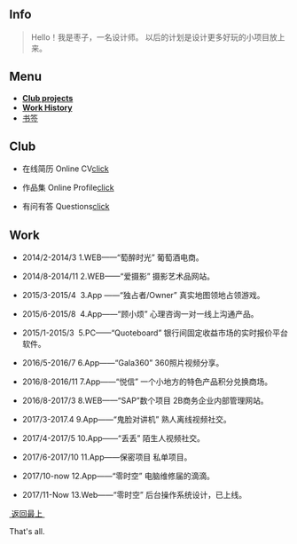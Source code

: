 ## Info
> Hello！我是枣子，一名设计师。
> 以后的计划是设计更多好玩的小项目放上来。

## Menu
- [**Club projects**][1]
- [**Work History**][2]
- [书签][3] 

## Club
- 在线简历 Online CV[click][4]
	  
	  
- 作品集 Online Profile[click][5]
	  
	  
- 有问有答 Questions[click][6]

## Work
- 2014/2-2014/3
	1.WEB——“萄醉时光” 葡萄酒电商。

- 2014/8-2014/11
	2.WEB——“爱摄影”
	摄影艺术品网站。
	  
- 2015/3-2015/4 
	3.App ——“独占者/Owner”
	真实地图领地占领游戏。

- 2015/6-2015/8 
	4.App——“顾小烦”
	心理咨询一对一线上沟通产品。

- 2015/1-2015/3 
	5.PC——“Quoteboard”
	银行间固定收益市场的实时报价平台软件。

- 2016/5-2016/7
	6.App——“Gala360”
	360照片视频分享。
	  
- 2016/8-2016/11
	7.App——“悦信”
	一个小地方的特色产品积分兑换商场。

- 2016/8-2017/3
	8.WEB——“SAP”数个项目
	2B商务企业内部管理网站。
	  
- 2017/3-2017.4
	9.App——“鬼脸对讲机”
	熟人离线视频社交。
	  
- 2017/4-2017/5
	10.App——“丢丢”
	陌生人视频社交。
	  
- 2017/6-2017/10
	11.App——保密项目
	私单项目。
	  
- 2017/10-now
	12.App——“零时空”
	电脑维修届的滴滴。
	  
- 2017/11-Now
	13.Web——“零时空”
	后台操作系统设计，已上线。
	  
[ 返回最上 ][7]

  
That's all.

[1]:	#club
[2]:	#work
[3]:	http://dosthcool.roughdraft.io
[4]:	https://dosthcool.github.io/cho-moon.html
[5]:	https://dosthcool.github.io
[6]:	https://dosthcool.github.io/questions.html
[7]:	#menu
